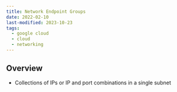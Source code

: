 ```yaml
---
title: Network Endpoint Groups
date: 2022-02-10
last-modified: 2023-10-23
tags:
  - google cloud
  - cloud
  - networking
---
```


## Overview

- Collections of IPs or IP and port combinations in a single subnet

